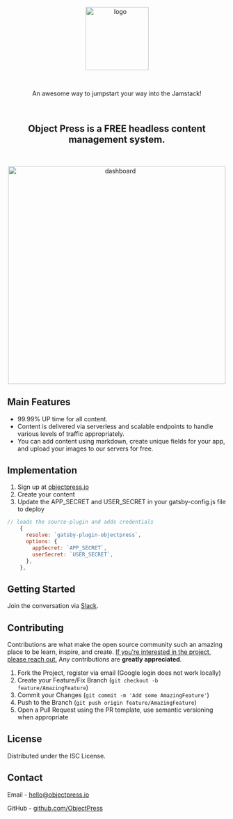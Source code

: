   <p align="center">
    <a href="https://www.objectpress.io">
      <img src="https://share.objectpress.io/logo-circle.png" alt="logo" width="145" height="145">
    </a> 
  </p>

  <br />

  <p align="center">
    An awesome way to jumpstart your way into the Jamstack!
  </p>

  <br />

  <h2 align="center">Object Press is a FREE headless content management system.</h2>

  <br />

  <p align="center">
    <a href="https://www.objectpress.io">
      <img src="https://share.objectpress.io/dashboard.png" alt="dashboard" width="auto" height="500">
    </a>
  </p>

## Main Features

- 99.99% UP time for all content.
- Content is delivered via serverless and scalable endpoints to handle various levels of traffic appropriately.
- You can add content using markdown, create unique fields for your app, and upload your images to our servers for free.

## Implementation

1. Sign up at [objectpress.io](https://www.objectpress.io)
2. Create your content
3. Update the APP_SECRET and USER_SECRET in your gatsby-config.js file to deploy

```js
// loads the source-plugin and adds credentials
    {
      resolve: `gatsby-plugin-objectpress`,
      options: {
        appSecret: `APP_SECRET`,
        userSecret: `USER_SECRET`,
      },
    },
```

## Getting Started

Join the conversation via [Slack](https://join.slack.com/t/object-press/shared_invite/zt-15dx55b3l-ApogR4eHsbA8RWK_es5cLw).

## Contributing

Contributions are what make the open source community such an amazing place to be learn, inspire, and create. <u>If you're interested in the project, please reach out.</u> Any contributions are **greatly appreciated**.

1. Fork the Project, register via email (Google login does not work locally)
2. Create your Feature/Fix Branch (`git checkout -b feature/AmazingFeature`)
3. Commit your Changes (`git commit -m 'Add some AmazingFeature'`)
4. Push to the Branch (`git push origin feature/AmazingFeature`)
5. Open a Pull Request using the PR template, use semantic versioning when appropriate

## License

Distributed under the ISC License.

## Contact

Email - hello@objectpress.io

GitHub - [github.com/ObjectPress](https://github.com/ObjectPress)

